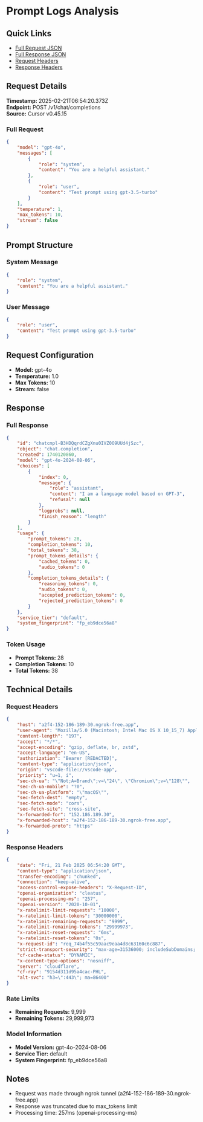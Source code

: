 # Prompt Logs Analysis

## Quick Links

-   [Full Request JSON](request.json)
-   [Full Response JSON](response.json)
-   [Request Headers](headers.json)
-   [Response Headers](response-headers.json)

## Request Details

**Timestamp:** 2025-02-21T06:54:20.373Z  
**Endpoint:** POST /v1/chat/completions  
**Source:** Cursor v0.45.15

### Full Request

```json
{
    "model": "gpt-4o",
    "messages": [
        {
            "role": "system",
            "content": "You are a helpful assistant."
        },
        {
            "role": "user",
            "content": "Test prompt using gpt-3.5-turbo"
        }
    ],
    "temperature": 1,
    "max_tokens": 10,
    "stream": false
}
```

## Prompt Structure

### System Message

```json
{
    "role": "system",
    "content": "You are a helpful assistant."
}
```

### User Message

```json
{
    "role": "user",
    "content": "Test prompt using gpt-3.5-turbo"
}
```

## Request Configuration

-   **Model:** gpt-4o
-   **Temperature:** 1.0
-   **Max Tokens:** 10
-   **Stream:** false

## Response

### Full Response

```json
{
    "id": "chatcmpl-B3HDQqrdCZgXnu0IVZ0O9UUd4jSzc",
    "object": "chat.completion",
    "created": 1740120860,
    "model": "gpt-4o-2024-08-06",
    "choices": [
        {
            "index": 0,
            "message": {
                "role": "assistant",
                "content": "I am a language model based on GPT-3",
                "refusal": null
            },
            "logprobs": null,
            "finish_reason": "length"
        }
    ],
    "usage": {
        "prompt_tokens": 28,
        "completion_tokens": 10,
        "total_tokens": 38,
        "prompt_tokens_details": {
            "cached_tokens": 0,
            "audio_tokens": 0
        },
        "completion_tokens_details": {
            "reasoning_tokens": 0,
            "audio_tokens": 0,
            "accepted_prediction_tokens": 0,
            "rejected_prediction_tokens": 0
        }
    },
    "service_tier": "default",
    "system_fingerprint": "fp_eb9dce56a8"
}
```

### Token Usage

-   **Prompt Tokens:** 28
-   **Completion Tokens:** 10
-   **Total Tokens:** 38

## Technical Details

### Request Headers

```json
{
    "host": "a2f4-152-186-189-30.ngrok-free.app",
    "user-agent": "Mozilla/5.0 (Macintosh; Intel Mac OS X 10_15_7) AppleWebKit/537.36 (KHTML, like Gecko) Cursor/0.45.15 Chrome/128.0.6613.186 Electron/32.2.6 Safari/537.36",
    "content-length": "197",
    "accept": "*/*",
    "accept-encoding": "gzip, deflate, br, zstd",
    "accept-language": "en-US",
    "authorization": "Bearer [REDACTED]",
    "content-type": "application/json",
    "origin": "vscode-file://vscode-app",
    "priority": "u=1, i",
    "sec-ch-ua": "\"Not;A=Brand\";v=\"24\", \"Chromium\";v=\"128\"",
    "sec-ch-ua-mobile": "?0",
    "sec-ch-ua-platform": "\"macOS\"",
    "sec-fetch-dest": "empty",
    "sec-fetch-mode": "cors",
    "sec-fetch-site": "cross-site",
    "x-forwarded-for": "152.186.189.30",
    "x-forwarded-host": "a2f4-152-186-189-30.ngrok-free.app",
    "x-forwarded-proto": "https"
}
```

### Response Headers

```json
{
    "date": "Fri, 21 Feb 2025 06:54:20 GMT",
    "content-type": "application/json",
    "transfer-encoding": "chunked",
    "connection": "keep-alive",
    "access-control-expose-headers": "X-Request-ID",
    "openai-organization": "cleatus",
    "openai-processing-ms": "257",
    "openai-version": "2020-10-01",
    "x-ratelimit-limit-requests": "10000",
    "x-ratelimit-limit-tokens": "30000000",
    "x-ratelimit-remaining-requests": "9999",
    "x-ratelimit-remaining-tokens": "29999973",
    "x-ratelimit-reset-requests": "6ms",
    "x-ratelimit-reset-tokens": "0s",
    "x-request-id": "req_74b4f55c59aac9eaa4d8c63160c6c887",
    "strict-transport-security": "max-age=31536000; includeSubDomains; preload",
    "cf-cache-status": "DYNAMIC",
    "x-content-type-options": "nosniff",
    "server": "cloudflare",
    "cf-ray": "9154d311d95a4cac-PHL",
    "alt-svc": "h3=\":443\"; ma=86400"
}
```

### Rate Limits

-   **Remaining Requests:** 9,999
-   **Remaining Tokens:** 29,999,973

### Model Information

-   **Model Version:** gpt-4o-2024-08-06
-   **Service Tier:** default
-   **System Fingerprint:** fp_eb9dce56a8

## Notes

-   Request was made through ngrok tunnel (a2f4-152-186-189-30.ngrok-free.app)
-   Response was truncated due to max_tokens limit
-   Processing time: 257ms (openai-processing-ms)
